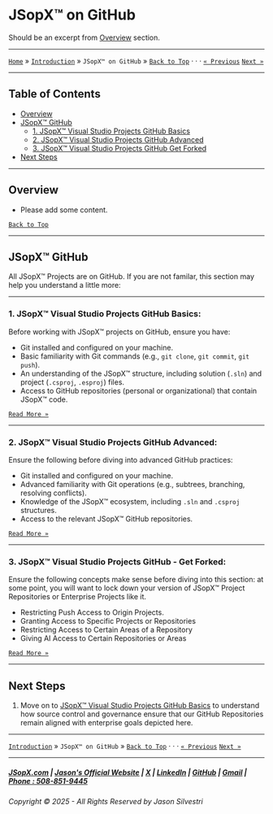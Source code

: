 # JSopX™ on GitHub

Should be an excerpt from [Overview](#overview) section. 

---

[`Home`](../OpenProjects/jsopx.BridgeTooFar/README.md) » [`Introduction`](../Introduction/) »  `JSopX™ on GitHub` » [`Back to Top`](#table-of-contents) · · · [`« Previous`](../Phases/) [`Next »`](./JSopxProjectsGitHubBasics.md)

---


## Table of Contents
- [Overview](#overview)
- [JSopX™ GitHub](#jsopx-github)
    - [1. JSopX™ Visual Studio Projects GitHub Basics](./JSopxProjectsGitHubBasics.md)
    - [2. JSopX™ Visual Studio Projects GitHub Advanced](./JSopxProjectsGitHubAdvanced.md)
    - [3. JSopX™ Visual Studio Projects GitHub Get Forked](./JSopxProjectsGitHubGetForked.md)
- [Next Steps](#next-steps)

---

## **Overview**  

- Please add some content. 

[`Back to Top`](#table-of-contents)

---



## **JSopX™ GitHub**

All JSopX™ Projects are on GitHub. If you are not familar, this section may help you understand a little more:  

---

### **1. JSopX™ Visual Studio Projects GitHub Basics:**  

Before working with JSopX™ projects on GitHub, ensure you have:

- Git installed and configured on your machine.
- Basic familiarity with Git commands (e.g., `git clone`, `git commit`, `git push`).
- An understanding of the JSopX™ structure, including solution (`.sln`) and project (`.csproj`, `.esproj`) files.
- Access to GitHub repositories (personal or organizational) that contain JSopX™ code.


[`Read More »`](./JSopxProjectsGitHubBasics.md)

---


### **2. JSopX™ Visual Studio Projects GitHub Advanced:**  

Ensure the following before diving into advanced GitHub practices:

- Git installed and configured on your machine.
- Advanced familiarity with Git operations (e.g., subtrees, branching, resolving conflicts).
- Knowledge of the JSopX™ ecosystem, including `.sln` and `.csproj` structures.
- Access to the relevant JSopX™ GitHub repositories.

[`Read More »`](./JSopxProjectsGitHubAdvanced.md)


---


### **3. JSopX™ Visual Studio Projects GitHub - Get Forked:**  

Ensure the following concepts make sense before diving into this section: at some point, you will want to lock down your version of JSopX™ Project Repositories or Enterprise Projects like it.

- Restricting Push Access to Origin Projects.
- Granting Access to Specific Projects or Repositories
- Restricting Access to Certain Areas of a Repository
- Giving AI Access to Certain Repositories or Areas

[`Read More »`](./JSopxProjectsGitHubGetForked.md)


---

## **Next Steps**  
1. Move on to [JSopX™ Visual Studio Projects GitHub Basics](./JSopxProjectsGitHubBasics.md) to understand how source control and governance ensure that our GitHub Repositories remain aligned with enterprise goals depicted here.


---

[`Introduction`](../Introduction/Introduction/) » `JSopX™ on GitHub` » [`Back to Top`](#table-of-contents) · · · [`« Previous`](../Phases/) [`Next »`](./JSopxProjectsGitHubBasics.md)

---

##### [JSopX.com](https://www.jsopx.com/) | [Jason's Official Website](https://www.jsilvestri.com/) | [X](https://www.x.com/JasonSilvestri) | [LinkedIn](http://www.linkedin.com/in/JasonSilvestri) | [GitHub](https://github.com/JasonSilvestri) | [Gmail](mailto:therealjasonsilvestri@gmail.com) | [Phone : 508-851-9445](phoneto:508-851-9445)

###### Copyright © 2025 - All Rights Reserved by Jason Silvestri
